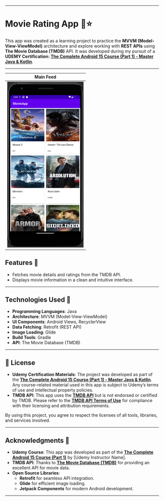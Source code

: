 

---

# Movie Rating App 🎥⭐

This app was created as a learning project to practice the **MVVM (Model-View-ViewModel)** architecture and explore working with **REST APIs** using **The Movie Database (TMDB)** API. It was developed during my pursuit of a **UDEMY Certification: [The Complete Android 15 Course (Part 1) - Master Java & Kotlin](https://www.udemy.com/)**.

---

| Main Feed |
| :---: |
| <img src="app/src/main/java/com/example/movieapp/pics/img.png" alt="Main Feed" width="250" /> |


## Features 🌟
- Fetches movie details and ratings from the TMDB API.
- Displays movie information in a clean and intuitive interface.

---

## Technologies Used 🧰
- **Programming Languages**: Java
- **Architecture**: MVVM (Model-View-ViewModel)
- **UI Components**: Android Views, RecyclerView
- **Data Fetching**: Retrofit (REST API)
- **Image Loading**: Glide
- **Build Tools**: Gradle
- **API**: The Movie Database (TMDB)

---


## 📜 License

- **Udemy Certification Materials**: The project was developed as part of the **[The Complete Android 15 Course (Part 1) - Master Java & Kotlin](https://www.udemy.com/)**. Any course-related material used in this app is subject to Udemy’s terms of use and intellectual property policies.  
- **TMDB API**: This app uses the **[TMDB API](https://www.themoviedb.org/documentation/api)** but is not endorsed or certified by TMDB. Please refer to the **[TMDB API Terms of Use](https://www.themoviedb.org/terms-of-use)** for compliance with their licensing and attribution requirements.

By using this project, you agree to respect the licenses of all tools, libraries, and services involved.

--- 


## Acknowledgments 👏
- **Udemy Course**: This app was developed as part of the **[The Complete Android 15 Course (Part 1)](https://www.udemy.com/)** by [Udemy Instructor Name].
- **TMDB API**: Thanks to **[The Movie Database (TMDB)](https://www.themoviedb.org/)** for providing an excellent API for movie data.
- **Open Source Libraries**:
  - **Retrofit** for seamless API integration.
  - **Glide** for efficient image loading.
  - **Jetpack Components** for modern Android development.

---

